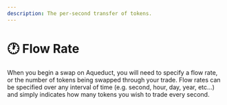 ```yaml
---
description: The per-second transfer of tokens.
---
```


# 🕐 Flow Rate

When you begin a swap on Aqueduct, you will need to specify a flow rate, or the number of tokens being swapped through your trade. Flow rates can be specified over any interval of time (e.g. second, hour, day, year, etc...) and simply indicates how many tokens you wish to trade every second.
